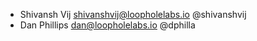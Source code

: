 - Shivansh Vij <shivanshvij@loopholelabs.io> @shivanshvij
- Dan Phillips <dan@loopholelabs.io> @dphilla